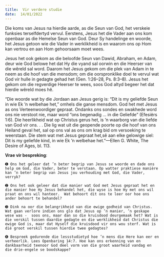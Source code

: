 ```yaml
---
title:  Vir verdere studie
date:  14/01/2022
---
```


Die koms van Jesus na hierdie aarde, as die Seun van God, het verskeie funksies terselfdertyd vervul.  Eerstens, Jesus het die Vader aan ons kom openbaar as die Hemelse Seun van God. Deur Sy handelinge en woorde, het Jesus getoon wie die Vader in werklikheid is en waarom ons op Hom kan vertrou en aan Hom gehoorsaam moet wees.

Jesus het ook gekom as die beloofde Seun van Dawid, Abraham, en Adam, deur wie God belowe het dat Hy die vyand sal oorwin en die Heerser van die wêreld sal word.  Daarom het Jesus gekom om die plek van Adam in te neem as die hoof van die mensdom; om die oorspronklike doel te vervul wat God vir hulle in gedagte gehad het (Gen. 1:26–28, Ps. 8:3–8). Jesus het gekom om die regverdige Heerser te wees, soos God   altyd begeer het dat hierdie wêreld moes hê.

“Die woorde wat by die Jordaan aan Jesus gerig is: “Dit is my geliefde Seun in wie Ek ’n welbehae het,” omhels die ganse mensdom. God het met Jesus as ons Verteenwoordiger gepraat.  Ondanks ons sondes en swakhede word ons nie verstoot nie, maar word “ons begenadig … in die Geliefde” (Efesiërs 1:6).  Die heerlikheid wat op Christus gerus het, is ’n waarborg van die liefde van God vir ons. . . Die lig wat uit die geopende poorte op die hoof van ons Heiland geval het, sal op ons val as ons om krag bid om versoeking te weerstaan.  Die stem wat met Jesus gepraat het,sê aan elke gelowige siel:  Dit is my geliefde kind, in wie Ek ’n welbehae het.”—Ellen G. White, The Desire of Ages, bl. 113.

**Vrae vir bespreking**:

`➊ Ons het geleer dat ’n beter begrip van Jesus se woorde en dade ons help om God, die Vader, beter te verstaan. Op watter praktiese manière kan ’n beter begrip van Jesus jou verhouding met God, die Vader,  verryk?`

`➋ Ons het ook geleer dat die manier wat God met Jesus gepraat het en die manier hoe Hy Jesus behandel het, die wyse is hoe Hy met ons wil praat en ons wil hanteer.  Wat behoort dit ons te leer oor hoe ons  ander behoort te behandel?`

`➌ Dink na oor die belangrikheid van die ewige godheid van Christus.  Wat gaan verlore indien ons glo dat Jesus op ’n manier, ’n geskape wese was -  soos ons, maar dan so die kruisdood deurgemaak het? Wat is die verskil tussen daardie gedagte en die werklikheid dat Christus die ewige God is, maar dat Hyself die kruisdood vir ons wou sterf. Wat is dié groot verskil tussen hierdie twee gedagtes? `

`➍ Bespreek gedurende die lessstudietyd hoe ’n mens die Here kan eer en verheerlik. Lees Openbaring 14:7. Hoe kan ons erkenning van en dankbaarheid teenoor God deel vorm van die groot waarheid vandag en die drie-engele se boodskappe?`